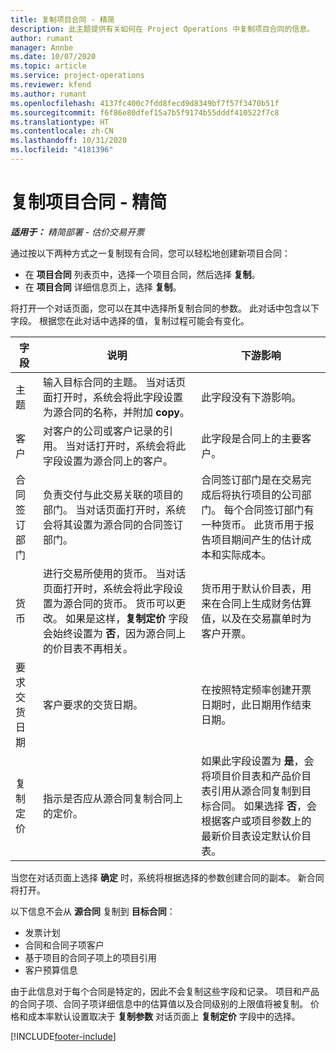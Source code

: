 ```yaml
---
title: 复制项目合同 - 精简
description: 此主题提供有关如何在 Project Operations 中复制项目合同的信息。
author: rumant
manager: Annbe
ms.date: 10/07/2020
ms.topic: article
ms.service: project-operations
ms.reviewer: kfend
ms.author: rumant
ms.openlocfilehash: 4137fc400c7fdd8fecd9d8349bf7f57f3470b51f
ms.sourcegitcommit: f6f86e80dfef15a7b5f9174b55dddf410522f7c8
ms.translationtype: HT
ms.contentlocale: zh-CN
ms.lasthandoff: 10/31/2020
ms.locfileid: "4181396"
---
```

# <a name="copy-project-contracts---lite"></a>复制项目合同 - 精简

_**适用于：** 精简部署 - 估价交易开票_

通过按以下两种方式之一复制现有合同，您可以轻松地创建新项目合同： 

  - 在 **项目合同** 列表页中，选择一个项目合同，然后选择 **复制**。
  - 在 **项目合同** 详细信息页上，选择 **复制**。

将打开一个对话页面，您可以在其中选择所复制合同的参数。 此对话中包含以下字段。 根据您在此对话中选择的值，复制过程可能会有变化。

| **字段** | **说明** | **下游影响** |
| --- | --- | --- |
| 主题 | 输入目标合同的主题。 当对话页面打开时，系统会将此字段设置为源合同的名称，并附加 **copy**。 | 此字段没有下游影响。 |
| 客户 | 对客户的公司或客户记录的引用。 当对话打开时，系统会将此字段设置为源合同上的客户。 | 此字段是合同上的主要客户。 |
| 合同签订部门 | 负责交付与此交易关联的项目的部门。 当对话页面打开时，系统会将其设置为源合同的合同签订部门。 | 合同签订部门是在交易完成后将执行项目的公司部门。 每个合同签订部门有一种货币。 此货币用于报告项目期间产生的估计成本和实际成本。 |
| 货币 | 进行交易所使用的货币。 当对话页面打开时，系统会将此字段设置为源合同的货币。 货币可以更改。 如果是这样，**复制定价** 字段会始终设置为 **否**，因为源合同上的价目表不再相关。 | 货币用于默认价目表，用来在合同上生成财务估算值，以及在交易赢单时为客户开票。 |
| 要求交货日期 | 客户要求的交货日期。 | 在按照特定频率创建开票日期时，此日期用作结束日期。 |
| 复制定价 | 指示是否应从源合同复制合同上的定价。 | 如果此字段设置为 **是**，会将项目价目表和产品价目表引用从源合同复制到目标合同。 如果选择 **否**，会根据客户或项目参数上的最新价目表设定默认价目表。 |

当您在对话页面上选择 **确定** 时，系统将根据选择的参数创建合同的副本。 新合同将打开。

以下信息不会从 **源合同** 复制到 **目标合同**：

  - 发票计划
  - 合同和合同子项客户
  - 基于项目的合同子项上的项目引用
  - 客户预算信息

由于此信息对于每个合同是特定的，因此不会复制这些字段和记录。 项目和产品的合同子项、合同子项详细信息中的估算值以及合同级别的上限值将被复制。 价格和成本率默认设置取决于 **复制参数** 对话页面上 **复制定价** 字段中的选择。


[!INCLUDE[footer-include](../../includes/footer-banner.md)]